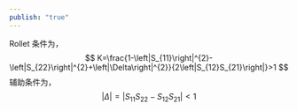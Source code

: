 ```yaml
---
publish: "true"
---
```

Rollet 条件为，
$$
K=\frac{1-\left|S_{11}\right|^{2}-\left|S_{22}\right|^{2}+\left|\Delta\right|^{2}}{2\left|S_{12}S_{21}\right|}>1
$$
辅助条件为，
$$
|\Delta|=|S_{11}S_{22}-S_{12}S_{21}|<1
$$
